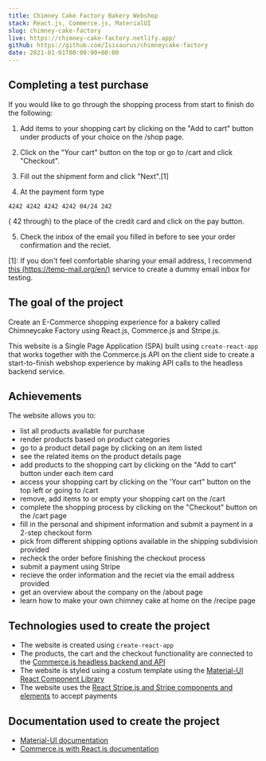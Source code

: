 ```yaml
---
title: Chimney Cake Factory Bakery Webshop
stack: React.js, Commerce.js, MaterialUI
slug: chimney-cake-factory
live: https://chimney-cake-factory.netlify.app/
github: https://github.com/Isisaurus/chimneycake-factory
date: 2021-01-01T00:00:00+00:00
---
```


## Completing a test purchase

If you would like to go through the shopping process from start to finish do the following:

1. Add items to your shopping cart by clicking on the "Add to cart" button under products of your choice on the /shop page.

2. Click on the "Your cart" button on the top or go to /cart and click "Checkout".

3. Fill out the shipment form and click "Next".[1]

4. At the payment form type

`4242 4242 4242 4242 04/24 242`

( 42 through) to the place of the credit card and click on the pay button.

5. Check the inbox of the email you filled in before to see your order confirmation and the reciet.

[1]: If you don't feel comfortable sharing your email address, I recommend [this (https://temp-mail.org/en/)](https://temp-mail.org/en/) service to create a dummy email inbox for testing.

## The goal of the project

Create an E-Commerce shopping experience for a bakery called Chimneycake Factory using React.js, Commerce.js and Stripe.js.

This website is a Single Page Application (SPA) built using `create-react-app` that works together with the Commerce.js API on the client side to create a start-to-finish webshop experience by making API calls to the headless backend service.

## Achievements

The website allows you to:

- list all products available for purchase
- render products based on product categories
- go to a product detail page by clicking on an item listed
- see the related items on the product details page
- add products to the shopping cart by clicking on the "Add to cart" button under each item card
- access your shopping cart by clicking on the 'Your cart" button on the top left or going to /cart
- remove, add items to or empty your shopping cart on the /cart
- complete the shopping process by clicking on the "Checkout" button on the /cart page
- fill in the personal and shipment information and submit a payment in a 2-step checkout form
- pick from different shipping options available in the shipping subdivision provided
- recheck the order before finishing the checkout process
- submit a payment using Stripe
- recieve the order information and the reciet via the email address provided
- get an overview about the company on the /about page
- learn how to make your own chimney cake at home on the /recipe page

## Technologies used to create the project

- The website is created using `create-react-app`
- The products, the cart and the checkout functionality are connected to the [Commerce.js headless backend and API](https://commercejs.com/)
- The website is styled using a costum template using the [Material-UI React Component Library](https://material-ui.com/)
- The website uses the [React Stripe.js and Stripe components and elements](https://stripe.com/docs/stripe-js/react) to accept payments

## Documentation used to create the project

- [Material-UI documentation](https://material-ui.com/customization/theming/)
- [Commerce.js with React.js documentation](https://commercejs.com/docs/guides/products-react#that-wraps-it-up)
